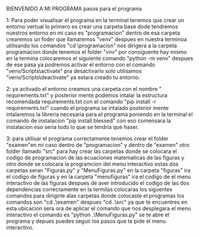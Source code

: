 BIENVENIDO A MI PROGRAMA 
pasos para el programa

   1: Para poder visualisar el programa en la terminal tenemos que crear un entorno vertual lo primero es crear una carpeta base dode tendremos nuestros entorno en mi caso es "programacion" dentro de esa carpeta crearemos un foder que llamaremos "venv" despues en nuestra terminoa utilisando los comandos "cd \programacion" nos dirigera a la carpeta programacion donde tenemos el folder "vnv" por consiguente hay mismo en la termina colocaremos el siguiente comando  "python -m venv" despues de ese pasa ya podremos activar el entorno con el comando "venv/Scripts\activate" pra desactivarlo solo utilisamos "venv/Scripts\deactivate" ya estara creado tu entorno.
   
   2: ya activado el entorno creamos una carpeta con el nombre " requirements.txt" y posterior mente podemos intalar la estructura recomendada requirements.txt con el comando "pip install -r requirements.txt" cuando el programa se intalado posterior mente intalaremos la libreria necesaria para el programa poniendo en la terminal el comando de instalacion  "pip install blessed" con eso comensara la instalacion eso seria todo lo que se tendria que haser.

   3: para utilisar el programa correctamente tenemos crear el folder "examen"en mi caso dentro de "programacion" y dentro de "examen" otro folder llamado "src" para hay crear las carpetas donde se colocara el codigo de programacion de las ecuaciones matematicas de las figuras y otro donde se colocara la programcion del menu interactivo estas dos carpetas seran "Figuras.py" y "MenuFiguras.py" en la carpeta "figuras" ira el codigo de figuras y en la carpeta "menufiguras" ira el codigo de el menu interactivo de las figuras despues de aver introducido el codigo de las dos dependencias correctamente en la termilas colocaras los siguentes comandos para dirigirte alas carpetas donde colocaste el programas los comandos son "cd .\examen\" despues "cd .\src\" ya que te encuentres en esta ubicacion sera ora de aplicar el comando que nos desplegara el menu interactivo el comando es "python .\MenuFiguras.py" se te abre el programa y depues puedes seguir los pasos que te pide el menu interactivo.
